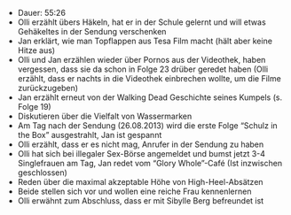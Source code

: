 - Dauer: 55:26
- Olli erzählt übers Häkeln, hat er in der Schule gelernt und will etwas Gehäkeltes in der Sendung verschenken
- Jan erklärt, wie man Topflappen aus Tesa Film macht (hält aber keine Hitze aus)
- Olli und Jan erzählen wieder über Pornos aus der Videothek, haben vergessen, dass sie da schon in Folge 23 drüber geredet haben (Olli erzählt, dass er nachts in die Videothek einbrechen wollte, um die Filme zurückzugeben)
- Jan erzählt erneut von der Walking Dead Geschichte seines Kumpels (s. Folge 19)
- Diskutieren über die Vielfalt von Wassermarken
- Am Tag nach der Sendung (26.08.2013) wird die erste Folge “Schulz in the Box” ausgestrahlt, Jan ist gespannt
- Olli erzählt, dass er es nicht mag, Anrufer in der Sendung zu haben
- Olli hat sich bei illegaler Sex-Börse angemeldet und bumst jetzt 3-4 Singlefrauen am Tag, Jan redet vom “Glory Whole”-Café (Ist inzwischen geschlossen)
- Reden über die maximal akzeptable Höhe von High-Heel-Absätzen
- Beide stellen sich vor und wollen eine reiche Frau kennenlernen
- Olli erwähnt zum Abschluss, dass er mit Sibylle Berg befreundet ist
